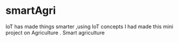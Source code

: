 # smartAgri
IoT has made things smarter ,using IoT concepts I had made this mini project on Agriculture .
Smart agriculture 

